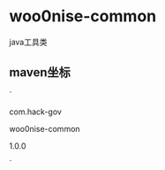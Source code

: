 # woo0nise-common

java工具类

## maven坐标

`
<dependency>

  <groupId>com.hack-gov</groupId>

  <artifactId>woo0nise-common</artifactId>

  <version>1.0.0</version>
  
</dependency>
`